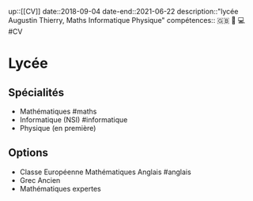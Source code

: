 up::[[CV]]
date::2018-09-04
date-end::2021-06-22
description::"lycée Augustin Thierry, Maths Informatique Physique"
compétences:: 🇬🇧 🧮 💻
#CV 
# Lycée

## Spécialités
 - Mathématiques #maths
 - Informatique (NSI) #informatique 
 - Physique (en première)
 
## Options
 - Classe Européenne Mathématiques Anglais #anglais 
 - Grec Ancien
 - Mathématiques expertes
